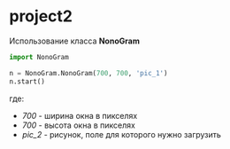 # project2

Использование класса **NonoGram**

```python
import NonoGram

n = NonoGram.NonoGram(700, 700, 'pic_1')
n.start()
```
где:
- _700_ - ширина окна в пикселях
- _700_ - высота окна в пикселях
- _pic_2_ - рисунок, поле для которого нужно загрузить
